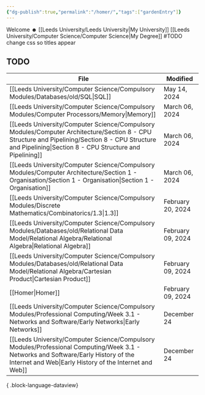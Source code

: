 ```yaml
---
{"dg-publish":true,"permalink":"/homer/","tags":["gardenEntry"]}
---
```


Welcome ☻ 
[[Leeds University/Leeds University\|My University]]
[[Leeds University/Computer Science/Computer Science\|My Degree]]
#TODO change css so titles appear

## TODO
| File                                                                                                                                                                                                          | Modified          |
| ------------------------------------------------------------------------------------------------------------------------------------------------------------------------------------------------------------- | ----------------- |
| [[Leeds University/Computer Science/Compulsory Modules/Databases/old/SQL\|SQL]]                                                                                                                            | May 14, 2024      |
| [[Leeds University/Computer Science/Compulsory Modules/Computer Processors/Memory\|Memory]]                                                                                                                | March 06, 2024    |
| [[Leeds University/Computer Science/Compulsory Modules/Computer Architecture/Section 8 - CPU Structure and Pipelining/Section 8 - CPU Structure and Pipelining\|Section 8 - CPU Structure and Pipelining]] | March 06, 2024    |
| [[Leeds University/Computer Science/Compulsory Modules/Computer Architecture/Section 1 - Organisation/Section 1 - Organisation\|Section 1 - Organisation]]                                                 | March 06, 2024    |
| [[Leeds University/Computer Science/Compulsory Modules/Discrete Mathematics/Combinatorics/1.3\|1.3]]                                                                                                       | February 20, 2024 |
| [[Leeds University/Computer Science/Compulsory Modules/Databases/old/Relational Data Model/Relational Algebra/Relational Algebra\|Relational Algebra]]                                                     | February 09, 2024 |
| [[Leeds University/Computer Science/Compulsory Modules/Databases/old/Relational Data Model/Relational Algebra/Cartesian Product\|Cartesian Product]]                                                       | February 09, 2024 |
| [[Homer\|Homer]]                                                                                                                                                                                           | February 09, 2024 |
| [[Leeds University/Computer Science/Compulsory Modules/Professional Computing/Week 3.1 - Networks and Software/Early Networks\|Early Networks]]                                                            | December 24       |
| [[Leeds University/Computer Science/Compulsory Modules/Professional Computing/Week 3.1 - Networks and Software/Early History of the Internet and Web\|Early History of the Internet and Web]]              | December 24       |

{ .block-language-dataview}
